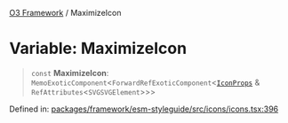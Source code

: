 [O3 Framework](../API.md) / MaximizeIcon

# Variable: MaximizeIcon

> `const` **MaximizeIcon**: `MemoExoticComponent`\<`ForwardRefExoticComponent`\<[`IconProps`](../type-aliases/IconProps.md) & `RefAttributes`\<`SVGSVGElement`\>\>\>

Defined in: [packages/framework/esm-styleguide/src/icons/icons.tsx:396](https://github.com/habeshabro/openmrs-esm-core/blob/main/packages/framework/esm-styleguide/src/icons/icons.tsx#L396)
